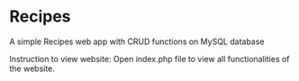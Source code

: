 # Recipes
A simple Recipes web app with CRUD functions on MySQL database 

Instruction to view website:
Open index.php file to view all functionalities of the website. 
